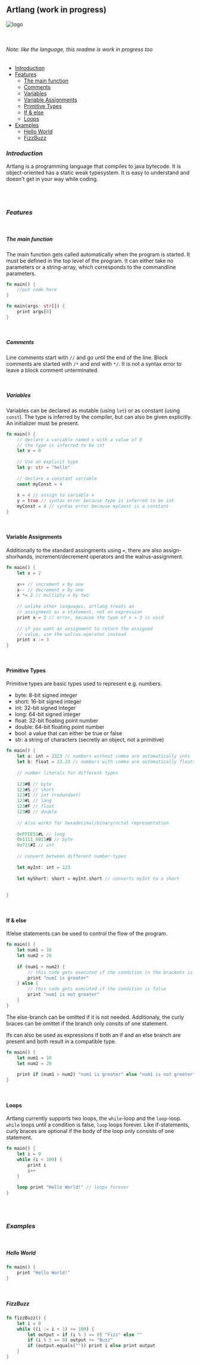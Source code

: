 ## Artlang (work in progress)

![logo](https://raw.githubusercontent.com/blueUserRed/artlang/master/logo.png)

<br>

###### _Note: like the language, this readme is work in progress too_

* [Introduction](#_introduction_)
* [Features](#_features_)
  * [The main function](#the-main-function)
  * [Comments](#comments)
  * [Variables](#variables)
  * [Variable Assignments](#variable-assignments)
  * [Primitive Types](#primitive-types)
  * [If & else](#if--else)
  * [Loops](#loops)
* [Examples](#_examples_)
  * [Hello World](#hello-world)
  * [FizzBuzz](#fizzbuzz)


### _Introduction_
Artlang is a programming language that compiles to 
java bytecode. It is object-oriented has a static weak typesystem. It is easy to understand 
and doesn't get in your way while coding.

<br><br>

### _Features_

<br>

##### The main function
The main function gets called automatically when the program is started.
It must be defined in the top level of the program. It can either take no
parameters or a string-array, which corresponds to the commandline
parameters.
```rust
fn main() {
    //put code here
}

fn main(args: str[]) {
    print args[0]
}
```

<br>

##### Comments
Line comments start with `//` and go until the end of the line.
Block comments are started with `/*` and end with `*/`. It
is not a syntax error to leave a block comment unterminated.

<br>

##### Variables
Variables can be declared as mutable (using `let`) or as constant
(using `const`). The type is inferred by the compiler, but can also be
given explicitly. An initializer must be present.

```rust
fn main() {
    // declare a variable named x with a value of 0
    // the type is inferred to be int
    let x = 0
    
    // Use an explicit type
    let y: str = "hello"
    
    // declare a constant variable
    const myConst = 4
    
    x = 4 // assign to variable x
    y = true // syntax error because type is inferred to be int
    myConst = 4 // syntax error because myConst is a constant
}
```

<br>

#### Variable Assignments
Additionally to the standard assingments using ``=``, there are also 
assign-shorhands, increment/decrement operators and the walrus-assignment.
```rust
fn main() {
    let x = 2
    
    x++ // increment x by one
    x-- // decrement x by one
    x *= 2 // multiply x by two
    
    // unlike other languages, artlang treats an
    // assignment as a statement, not an expression
    print x = 3 // error, because the type of x = 3 is void
    
    // if you want an assignment to return the assigned
    // value, use the walrus-operator instead
    print x := 3
}
```

<br>

#### Primitive Types
Primitive types are basic types used to represent e.g. numbers.
* byte: 8-bit signed integer
* short: 16-bit signed integer
* int: 32-bit signed integer
* long: 64-bit signed integer
* float: 32-bit floating point number
* double: 64-bit floating point number
* bool: a value that can either be true or false
* str: a string of characters (secretly an object, not a primitive)

```rust
fn main() {
    let a: int = 2323 // numbers without comma are automatically ints
    let b: float = 23.23 // numbers with comma are automatically floats
    
    // number literals for different types
    
    123#B // byte
    123#S // short
    123#I // int (redundant)
    123#L // long
    123#F // float
    123#D // double
    
    // Also works for hexadecimal/binary/octal representation
    
    0xFFEE51#L // long
    0b1111_0011#B // byte
    0o711#I // int
    
    // convert between different number-types
    
    let myInt: int = 123
    
    let myShort: short = myInt.short // converts myInt to a short
    
    
}
```

<br>

#### If & else
If/else statements can be used to control the flow of the program.
```rust
fn main() {
    let num1 = 10
    let num2 = 20
    
    if (num1 > num2) {
        // this code gets executed if the condition in the brackets is true
        print "num1 is greater"
    } else {
        // this code gets executed if the condition is false
        print "num1 is not greater"
    }
}
```
The else-branch can be omitted if it is not needed. Additionaly, the
curly braces can be omittet if the branch only consits of one statement.

Ifs can also be used as expressions if both an if and an else branch are
present and both result in a compatible type.
```rust
fn main() {
    let num1 = 10
    let num2 = 20
    
    print if (num1 > num2) "num1 is greater" else "num1 is not greater"
}
```
<br>

#### Loops
Artlang currently supports two loops, the `while`-loop and the
`loop`-loop. `while` loops until a condition is false, `loop`
loops forever. Like if-statements, curly braces are optional if the
body of the loop only consists of one statement.
```rust
fn main() {
    let i = 0
    while (i < 100) {
        print i
        i++
    }
    
    loop print "Hello World!" // loops forever
}
```


<br>

<!-- TODO: continue -->

<br>


### _Examples_

<br>

##### Hello World
```rust
fn main() {
    print "Hello World!"
}
```

<br>

##### FizzBuzz
```rust
fn fizzBuzz() {
    let i = 0
    while ((i := i + 1) <= 100) {
        let output = if (i % 3 == 0) "Fizz" else ""
        if (i % 5 == 0) output += "Buzz"
        if (output.equals("")) print i else print output
    }
}
```
